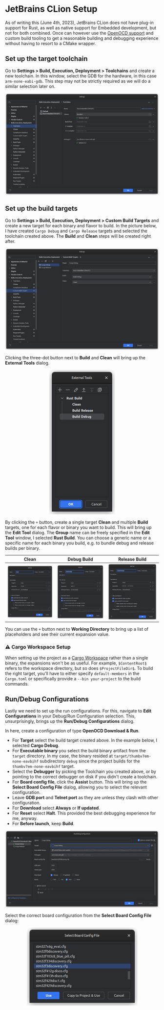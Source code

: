 # JetBrains CLion Setup

As of writing this (June 4th, 2023), JetBrains CLion does not have plug-in support for Rust,
as well as native support for Embedded development, but not for both combined. Once can
however use the [OpenOCD support](https://www.jetbrains.com/help/clion/openocd-support.html)
and custom build tooling to get a reasonable building and debugging experience without
having to resort to a CMake wrapper.

## Set up the target toolchain

Go to **Settings > Build, Execution, Deployment > Toolchains** and create a new
toolchain. In this window, select the GDB for the hardware, in this case
`arm-none-eabi-gdb`. This step may not be strictly required as we will do a similar
selection later on.

<div align="center">
  <img src="clion/01-toolchains.png" alt="Setting up the Toolchain"/>
</div>

## Set up the build targets

Go to **Settings > Build, Execution, Deployment > Custom Build Targets** and create a new
target for each binary and flavor to build. In the picture below, I have created
`Cargo Debug` and `Cargo Release` targets and selected the toolchain created above.
The **Build** and **Clean** steps will be created right after.

<div align="center">
  <img src="clion/02-custom-build-targets.png" alt="Setting up the build targets"/>
</div>

Clicking the three-dot button next to **Build** and **Clean** will bring up the
**External Tools** dialog.

<div align="center">
  <img src="clion/02-01-external-tools.png" alt="External tools"/>
</div>

By clicking the `+` button, create a single target **Clean** and multiple **Build**
targets, one for each flavor or binary you want to build. This will bring up the **Edit Tool**
dialog. The **Group** name can be freely specified in the **Edit Tool** window, I selected
**Rust Build**. You can choose a generic name or a specific name for each binary you build,
e.g. to bundle debug and release builds per binary.

| Clean                                     | Debug Build                                     | Release Build                                       |
|-------------------------------------------|-------------------------------------------------|-----------------------------------------------------|
| ![Clean](clion/02-02-edit-tool-clean.png) | ![Build Debug](clion/02-02-edit-tool-debug.png) | ![Build Release](clion/02-02-edit-tool-release.png) |

You can use the `+` button next to **Working Directory** to bring up a list of placeholders and
see their current expansion value.

### ⚠️️️ Cargo Workspace Setup

When setting up the project as a [Cargo Workspace](https://doc.rust-lang.org/book/ch14-03-cargo-workspaces.html)
rather than a single binary, the expansions won't be as useful. For example, `$ContentRoot$` refers to
the workspace directory, but so does `$ProjectFileDir$`. To build the right target, you'll have to either
specify `default-members` in the `Cargo.toml` or specifically provide a `--bin your-project` to the build commands.

## Run/Debug Configurations

Lastly we need to set up the run configurations. For this, navigate to **Edit Configurations** in your
Debug/Run Configuration selection. This, unsurprisingly, brings up the **Run/Debug Configurations** dialog.

In here, create a configuration of type **OpenOCD Download & Run**.

- For **Target** select the build target created above. In the example below, I selected **Cargo Debug**.
- For **Executable binary** you select the build binary artifact from the `target` directory. In my case,
  the binary resided at `target/thumbv7em-none-eavbihf` subdirectory `debug` since the project builds for
  the `thumbv7em-none-eavbihf` target.
- Select the **Debugger** by picking the Toolchain you created above, or by pointing to the correct
  debugger on disk if you didn't create a toolchain.
- For **Board config file**, click the **Assist** button. This will bring up the **Select Board Config File** dialog,
  allowing you to select the relevant configuration.
- Leave **GDB port** and **Telnet port** as they are unless they clash with other configuration.
- For **Download** select **Always** or **If updated**.
- For **Reset** select **Halt**. This provided the best debugging experience for me, anyway.
- For **Before launch**, keep **Build**.

<div align="center">
  <img src="clion/03-run-configuration.png" alt="Debug/Run Configurations"/>
</div>

Select the correct board configuration from the **Select Board Config File** dialog:

<div align="center">
  <img src="clion/03-01-board-config-assist.png" alt="Select Board Config File"/>
</div>
